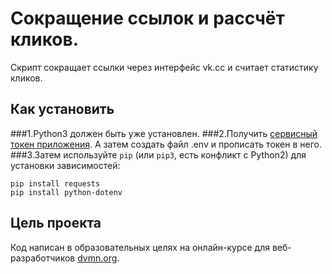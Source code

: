 # Сокращение ссылок и рассчёт кликов.

Скрипт сокращает ссылки через интерфейс vk.cc и считает статистику кликов.

## Как установить


###1.Python3 должен быть уже установлен. 
###2.Получить [сервисный токен приложения](https://id.vk.com/about/business/go/docs/ru/vkid/latest/vk-id/connection/tokens/service-token). А затем создать файл .env и прописать токен в него. 
###3.Затем используйте `pip` (или `pip3`, есть конфликт с Python2) для установки зависимостей:
```
pip install requests
pip install python-dotenv
```

## Цель проекта

Код написан в образовательных целях на онлайн-курсе для веб-разработчиков [dvmn.org](https://dvmn.org/).